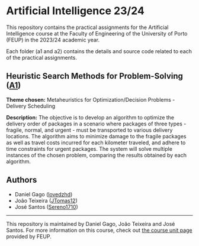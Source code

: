 # Artificial Intelligence 23/24

This repository contains the practical assignments for the Artificial Intelligence course at the Faculty of Engineering of the University of Porto (FEUP) in the 2023/24 academic year. 

Each folder (a1 and a2) contains the details and source code related to each of the practical assignments.

## Heuristic Search Methods for Problem-Solving ([A1](a1))

**Theme chosen:** Metaheuristics for Optimization/Decision Problems - Delivery Scheduling

**Description:** The objective is to develop an algorithm to optimize the delivery order of packages in a scenario where packages of three types - fragile, normal, and urgent - must be transported to various delivery locations. The algorithm aims to minimize damage to the fragile packages as well as travel costs incurred for each kilometer traveled, and adhere to time constraints for urgent packages. The system will solve multiple instances of the chosen problem, comparing the results obtained by each algorithm.

## Authors

- Daniel Gago ([lovedzhd](https://github.com/lovedzhd))
- João Teixeira ([JTomas12](https://github.com/JTomas12))
- José Santos ([Sereno1710](https://github.com/Sereno1710))


---

This repository is maintained by Daniel Gago, João Teixeira and José Santos. For more information on this course, check out [the course unit page](https://sigarra.up.pt/feup/pt/ucurr_geral.ficha_uc_view?pv_ocorrencia_id=520334) provided by FEUP.
